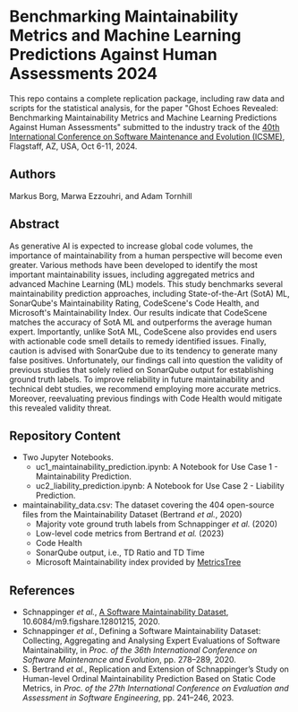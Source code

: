 # Benchmarking Maintainability Metrics and Machine Learning Predictions Against Human Assessments 2024

This repo contains a complete replication package, including raw data and scripts for the statistical analysis, for the paper "Ghost Echoes Revealed: Benchmarking Maintainability Metrics and Machine Learning Predictions Against Human Assessments" submitted to the industry track of the [40th International Conference on Software Maintenance and Evolution (ICSME)](https://conf.researchr.org/home/TechDebt-2024), Flagstaff, AZ, USA, Oct 6-11, 2024.

## Authors

Markus Borg, Marwa Ezzouhri, and Adam Tornhill

## Abstract

As generative AI is expected to increase global code volumes, the importance of maintainability from a human perspective will become even greater. Various methods have been developed to identify the most important maintainability issues, including aggregated metrics and advanced Machine Learning (ML) models. This study benchmarks several maintainability prediction approaches, including State-of-the-Art (SotA) ML, SonarQube's Maintainability Rating, CodeScene's Code Health, and Microsoft's Maintainability Index. Our results indicate that CodeScene matches the accuracy of SotA ML and outperforms the average human expert. Importantly, unlike SotA ML, CodeScene also provides end users with actionable code smell details to remedy identified issues. Finally, caution is advised with SonarQube due to its tendency to generate many false positives. Unfortunately, our findings call into question the validity of previous studies that solely relied on SonarQube output for establishing ground truth labels. To improve reliability in future maintainability and technical debt studies, we recommend employing more accurate metrics. Moreover, reevaluating previous findings with Code Health would mitigate this revealed validity threat.

## Repository Content
- Two Jupyter Notebooks.
	- uc1_maintainability_prediction.ipynb: A Notebook for Use Case 1 - Maintainability Prediction.
	- uc2_liability_prediction.ipynb: A Notebook for Use Case 2 - Liability Prediction.
- maintainability_data.csv: The dataset covering the 404 open-source files from the Maintainability Dataset (Bertrand *et al.*, 2020)
  - Majority vote ground truth labels from Schnappinger *et al.* (2020)
  - Low-level code metrics from Bertrand *et al.* (2023)
  - Code Health
  - SonarQube output, i.e., TD Ratio and TD Time
  - Microsoft Maintainability index provided by [MetricsTree](https://plugins.jetbrains.com/plugin/13959-metricstree)

## References
- Schnappinger *et al.*, [A Software Maintainability Dataset](https://figshare.com/articles/dataset/A_Software_Maintainability_Dataset/12801215), 10.6084/m9.figshare.12801215, 2020.
- Schnappinger *et al.*, Defining a Software Maintainability Dataset: Collecting, Aggregating and Analysing Expert Evaluations of Software Maintainability, in *Proc. of the 36th International Conference on Software Maintenance and Evolution*, pp. 278–289, 2020.
- S. Bertrand *et al.*, Replication and Extension of Schnappinger’s Study on Human-level Ordinal Maintainability Prediction Based on Static Code Metrics, in *Proc. of the 27th International Conference on Evaluation and Assessment in Software Engineering*, pp. 241–246, 2023.
